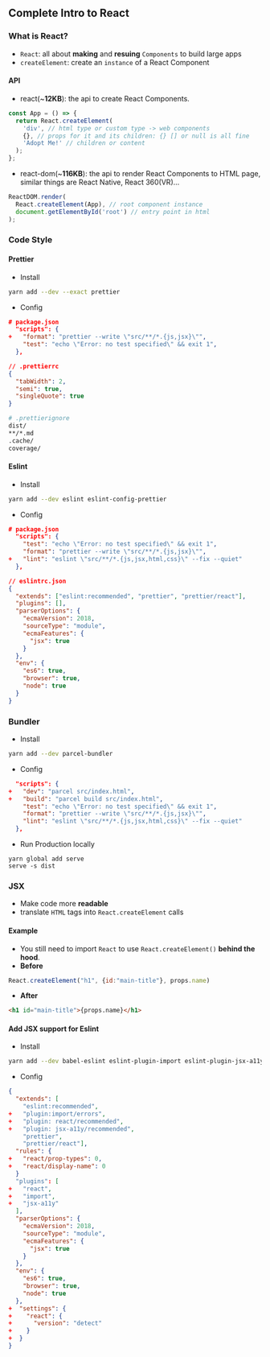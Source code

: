 ## Complete Intro to React

### What is React?

- `React`: all about **making** and **resuing** `Components` to build large apps
- `createElement`: create an `instance` of a React Component

#### API

- react(~**12KB**): the api to create React Components.

```javascript
const App = () => {
  return React.createElement(
    'div', // html type or custom type -> web components
    {}, // props for it and its children: {} [] or null is all fine
    'Adopt Me!' // children or content
  );
};
```

- react-dom(~**116KB**): the api to render React Components to HTML page, similar things are React Native, React 360(VR)...

```javascript
ReactDOM.render(
  React.createElement(App), // root component instance
  document.getElementById('root') // entry point in html
);
```

### Code Style

#### Prettier

- Install
```sh
yarn add --dev --exact prettier
```
- Config
```json
# package.json
  "scripts": {
+   "format": "prettier --write \"src/**/*.{js,jsx}\"",
    "test": "echo \"Error: no test specified\" && exit 1",
  },
```


```json
// .prettierrc
{
  "tabWidth": 2,
  "semi": true,
  "singleQuote": true
}
```
```sh
# .prettierignore
dist/
**/*.md
.cache/
coverage/
```

#### Eslint

- Install
```sh
yarn add --dev eslint eslint-config-prettier
```
- Config
```json
# package.json
  "scripts": {
    "test": "echo \"Error: no test specified\" && exit 1",
    "format": "prettier --write \"src/**/*.{js,jsx}\"",
+   "lint": "eslint \"src/**/*.{js,jsx,html,css}\" --fix --quiet"
  },
```
```json
// eslintrc.json
{
  "extends": ["eslint:recommended", "prettier", "prettier/react"],
  "plugins": [],
  "parserOptions": {
    "ecmaVersion": 2018,
    "sourceType": "module",
    "ecmaFeatures": {
      "jsx": true
    }
  },
  "env": {
    "es6": true,
    "browser": true,
    "node": true
  }
}
```

### Bundler
- Install
```sh
yarn add --dev parcel-bundler 
```
- Config
```json
  "scripts": {
+   "dev": "parcel src/index.html",
+   "build": "parcel build src/index.html",
    "test": "echo \"Error: no test specified\" && exit 1",
    "format": "prettier --write \"src/**/*.{js,jsx}\"",
    "lint": "eslint \"src/**/*.{js,jsx,html,css}\" --fix --quiet"
  },
```
- Run Production locally
```
yarn global add serve
serve -s dist
```

### JSX
- Make code more **readable**
- translate `HTML` tags into `React.createElement` calls
#### Example
- You still need to import `React` to use `React.createElement()` **behind the hood**.
- **Before**
```javascript
React.createElement("h1", {id:"main-title"}, props.name)
```
- **After**
```html
<h1 id="main-title">{props.name}</h1>
```
#### Add JSX support for Eslint
- Install
```sh
yarn add --dev babel-eslint eslint-plugin-import eslint-plugin-jsx-a11y eslint-plugin-react
```
- Config
```json
{
  "extends": [
    "eslint:recommended",
+   "plugin:import/errors",
+   "plugin: react/recommended",
+   "plugin: jsx-a11y/recommended",
    "prettier", 
    "prettier/react"],
  "rules": {
+   "react/prop-types": 0,
+   "react/display-name": 0
  }
  "plugins": [
+   "react",
+   "import",
+   "jsx-a11y"
  ],
  "parserOptions": {
    "ecmaVersion": 2018,
    "sourceType": "module",
    "ecmaFeatures": {
      "jsx": true
    }
  },
  "env": {
    "es6": true,
    "browser": true,
    "node": true
  },
+  "settings": {
+    "react": {
+      "version": "detect"
+    }
+  }
}

```